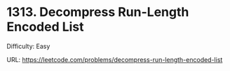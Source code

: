 # 1313. Decompress Run-Length Encoded List

Difficulty: Easy

URL: https://leetcode.com/problems/decompress-run-length-encoded-list

